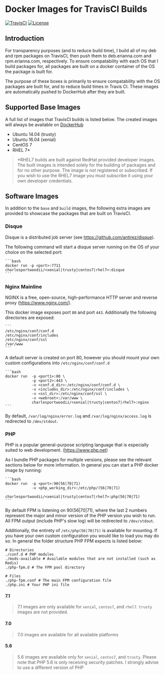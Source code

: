 # Docker Images for TravisCI Builds

[![TravisCI](https://img.shields.io/travis/charlesportwoodii/docker-images.svg?style=flat-square&branch=master "TravisCI")](https://travis-ci.org/charlesportwoodii/docker-images)
[![License](https://img.shields.io/badge/license-BSD-orange.svg?style=flat-square "License")](https://github.com/charlesportwoodii/docker-images/blob/master/LICENSE.md)

## Introduction

For transparency purposes (and to reduce build time), I build all of my deb and rpm packages on TravisCI, then push them to deb.erianna.com and rpm.erianna.com, respectively. To ensure compatability with each OS that I build packages for, all packages are built on a docker container of the OS the package is built for.

The purpose of these boxes is primarily to ensure compatability with the OS packages are built for, and to reduce build times in Travis CI. These images are automatically pushed to DockerHub after they are built. 

## Supported Base Images

A full list of images that TravisCI builds is listed below. The created images will always be available on [DockerHub](https://hub.docker.com/r/charlesportwoodii/docker-images/tags/)

- Ubuntu 14.04 (trusty)
- Ubuntu 16.04 (xenial)
- CentOS 7
- RHEL 7*

> *RHEL7 builds are built against RedHat provided developer images. The built images is intended solely for the building of packages and for no other purpose. The image is _not_ registered or subscribed. If you wish to use the RHEL7 image you must subscribe it using your own developer credentials.

## Software Images

In addition to the `base` and `build` images, the following extra images are provided to showcase the packages that are built on TravisCI.

### Disque

Disque is a distributed job server (see https://github.com/antirez/disque).

The following command will start a disque server running on the OS of your choice on the selected port:

    ```bash
    docker run -p <port>:7711 charlesportwoodii/<xenial|trusty|centos7|rhel7>:disque
    ```

### Nginx Mainline

NGINX is a free, open-source, high-performance HTTP server and reverse proxy (https://www.nginx.com/).

This docker image exposes port `80` and port `443`. Additionally the following directories are exposed:

    ```
    /etc/nginx/conf/conf.d
    /etc/nginx/conf/includes
    /etc/nginx/conf/ssl
    /var/www
    ```

A default server is created on port 80, however you should mount your own custom configurations into `/etc/nginx/conf/conf.d`

    ```bash
    docker run  -p <port1>:80 \
                -p <port2>:443 \
                -v <conf.d_dir>:/etc/nginx/conf/conf.d \
                -v <includes_dir>:/etc/nginx/conf/includes \
                -v <ssl_dir>:/etc/nginx/conf/ssl \
                -v <webroot>:/var/www \
                charlesportwoodii/<xenial|trusty|centos7|rhel7>:nginx
    ```

By default, `/var/log/nginx/error.log` and `/var/log/nginx/access.log` is redirected to `/dev/stdout`.

### PHP

PHP is a popular general-purpose scripting language that is especially suited to web development. (https://www.php.net)

As I bundle PHP packages for multiple versions, please see the relevant sections below for more information. In general you can start a PHP docker image by running:

    ```bash
    docker run  -p <port>:90(56|70|71)
                -v <php_working_dir>:/etc/php/(56|70|71)
                charlesportwoodii/<xenial|trusty|centos7|rhel7>:php(56|70|71)
    ```

By default FPM is listening on 90(56|70|71), where the last 2 numbers represent the major and minor version of the PHP version you wish to run. All FPM output (include PHP's slow log) will be redirected to `/dev/stdout`.

Additionally, the entirety of `/etc/php(56|70|71)` is available for mounting. If you have your own custom configuration you would like to load you may do so. In general the folder structure PHP FPM expects is listed below:

```
# Directories
./conf.d # PHP modules
./mods-available # Available modules that are not installed (such as Redis)
./php-fpm.d # The FPM pool directory

# Files
./php-fpm.conf # The main FPM configuration file
./php.ini # Your PHP ini file
```

#### 7.1

> 7.1 images are only available for `xenial`, `centos7`, and `rhel7`. `trusty` images are not provided.

#### 7.0

> 7.0 images are available for all available platforms

#### 5.6

> 5.6 images are available only for `xenial`, `centos7`, and `trusty`.  Please note that PHP 5.6 is only receiving security patches. I strongly advise to use a different version of PHP



